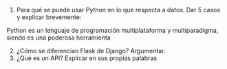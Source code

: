 1. Para qué se puede usar Python en lo que respecta a datos. Dar 5 casos y explicar
brevemente:

Python es un lenguaje de programación multiplataforma y multiparadigma, siendo es una poderosa herramienta  


2. ¿Cómo se diferencian Flask de Django? Argumentar.
3. ¿Qué es un API? Explicar en sus propias palabras
